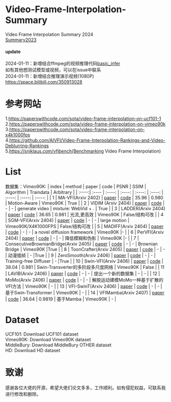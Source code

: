 # Video-Frame-Interpolation-Summary
Video Frame Interpolation Summary 2024    
[Summary2023](https://github.com/zdyshine/Video-Frame-Interpolation-Summary/blob/main/2023_before.md)

#### update
2024-01-11：新增结合ffmpeg的视频推理代码[basic_infer](https://github.com/zdyshine/Video-Frame-Interpolation-Summary/tree/main/basic_infer)    
如有其他想测试模型或视频，可以在issue中联系    
2024-01-11：新增结合推理演示视频(1080P) https://space.bilibili.com/350913028    

# 参考网站
1.https://paperswithcode.com/sota/video-frame-interpolation-on-ucf101-1     
2.https://paperswithcode.com/sota/video-frame-interpolation-on-vimeo90k     
3.https://paperswithcode.com/sota/video-frame-interpolation-on-x4k1000fps    
4.https://github.com/AIVFI/Video-Frame-Interpolation-Rankings-and-Video-Deblurring-Rankings     
5.https://sniklaus.com/vfibench(Benchmarking Video Frame Interpolation)    

# List
数据集：Vimeo90K:
| index | method  | paper | code | PSNR | SSIM | Algorithm | Traindata | Arbitrary |
| :----:| :---- | :----: | :----: | :----: | :----: | :----: | :----: | :----: |
| 1 | MA-VFI(Arxiv 2402) | [paper](https://arxiv.org/pdf/2402.02892.pdf) | [code](None) | 35.96 | 0.980 | Motion-Aware  | Vimeo90K | True |
| 2 | VIDIM (Arxiv 2404) | [paper](https://arxiv.org/pdf/2404.01203.pdf) | [code](https://vidim-interpolation.github.io/) | - | - | generate video  | mixture: WebVid + . | True |
| 3 | LADDER(Arxiv 2404) | [paper](https://arxiv.org/pdf/2404.11108.pdf) | [code](None) | 36.65 | 0.981 | 光流,更高效  | Vimeo90K | False/结构可改 |
| 4 | SGM-VFI(Arxiv 2404) | [paper](https://arxiv.org/pdf/2404.06913.pdf) | [code](https://github.com/MCG-NJU/SGM-VFI) | - | - |  large motion | Vimeo90K/X4K1000FPS | False/结构可改 |
| 5 | MADIFF(Arxiv 2404) | [paper](https://arxiv.org/pdf/2404.13534.pdf) | [code](None) | - | - |  a novel diffusion framework  | Vimeo90K |- |
| 6 | PerVFI(Arxiv 2404) | [paper](https://arxiv.org/pdf/2404.06692.pdf) | [code](https://github.com/mulns/PerVFI) | - | - |  降低模糊和伪影  | Vimeo90K |- |
| 7 | ConsecutiveBrownianBridge(Arxiv 2405) | [paper](https://arxiv.org/pdf/2405.05953) | [code](https://github.com/ZonglinL/ConsecutiveBrownianBridge) | - | - |  Brownian Bridge  | Vimeo90K |True |
| 8 | ToonCrafter(Arxiv 2405) | [paper](https://arxiv.org/abs/2405.17933) | [code](https://github.com/ToonCrafter/ToonCrafter) | - | - |  动漫插帧  | - |True |
| 9 | ZeroSmooth(Arxiv 2406) | [paper](https://arxiv.org/pdf/2406.00908) | [code](https://github.com/ssyang2020/ZeroSmooth) | - | - |  Training-free Diffuser  | - |True |
| 10 | Swin-VFI(Arxiv 2406) | [paper](https://arxiv.org/pdf/2406.11371) | [code](None) | 38.04 | 0.981 |  Swin-Transverter的多阶段多尺度网络  | Vimeo90K | False |
| 11 | LAVIB(Arxiv 2406) | [paper](https://arxiv.org/pdf/2406.09754) | [code](https://github.com/alexandrosstergiou/LAVIB) | - | - |  提出一个新的数据集  | - | - |
| 12 | MoMo(Arxiv 2406) | [paper](https://arxiv.org/pdf/2406.17256) | [code](https://github.com/JHLew/MoMo) | - | - |  解脱运动建模MoMo一种基于扩散的VFI方法  | Vimeo90K | - |
| 13 | VFI-SwinT(Arxiv 2406) | [paper](https://arxiv.org/pdf/2406.11371) | [code](None) | - | - |  基于Swin-Transformer  | Vimeo90K | - |
| 14 | VFIMamba(Arxiv 2407) | [paper](https://arxiv.org/pdf/2407.02315) | [code](https://github.com/MCG-NJU/VFIMamba) | 36.64 | 0.9819 |  基于Mamba  | Vimeo90K | - |

 
# Dataset
UCF101: Download UCF101 dataset    
Vimeo90K: Download Vimeo90K dataset    
MiddleBury: Download MiddleBury OTHER dataset    
HD: Download HD dataset    
# 致谢
感谢各位大佬的开源，希望大佬们论文多多，工作顺利。如有侵犯权益，可联系我进行修改和删除。    
